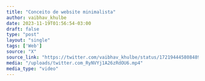 ```yaml
---
title: "Conceito de website minimalista"
author: vaibhav_khulbe
date: 2023-11-19T01:56:54-03:00
draft: false
type: "post"
layout: "single"
tags: ['Web']
source: "X"
source_link: "https://twitter.com/vaibhav_khulbe/status/1721944458084897008"
media: "/uploads/twitter.com_RyNVYj1A26zRdOU6.mp4"
media_type: "video"
---
```


